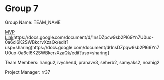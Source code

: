 # Group 7
Group Name: TEAM_NAME

[MVP Link]([[http://cs196.cs.illinois.edu](https://docs.google.com/document/d/1nsDZpqw9sb2Pl69Yn7U0uo-0a6cl6K2SWBkcrvXzaQk/edit?usp=sharing)https://docs.google.com/document/d/1nsDZpqw9sb2Pl69Yn7U0uo-0a6cl6K2SWBkcrvXzaQk/edit?usp=sharing)https://docs.google.com/document/d/1nsDZpqw9sb2Pl69Yn7U0uo-0a6cl6K2SWBkcrvXzaQk/edit?usp=sharing)https://docs.google.com/document/d/1nsDZpqw9sb2Pl69Yn7U0uo-0a6cl6K2SWBkcrvXzaQk/edit?usp=sharing]

Team Members:  lrangu2, ivychen4, pranavv3, seherb2, samyaks2, noahig2

Project Manager: rr37
